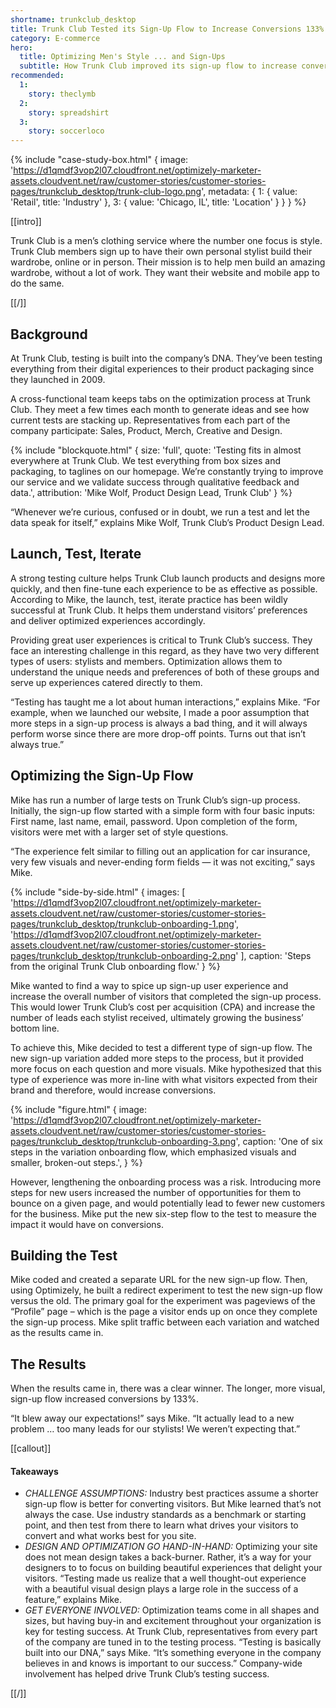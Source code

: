 ```yaml
---
shortname: trunkclub_desktop
title: Trunk Club Tested its Sign-Up Flow to Increase Conversions 133%
category: E-commerce
hero:
  title: Optimizing Men's Style ... and Sign-Ups
  subtitle: How Trunk Club improved its sign-up flow to increase conversions 133%
recommended:
  1:
    story: theclymb
  2:
    story: spreadshirt
  3:
    story: soccerloco
---
```

{% include "case-study-box.html"
  {
    image: 'https://d1qmdf3vop2l07.cloudfront.net/optimizely-marketer-assets.cloudvent.net/raw/customer-stories/customer-stories-pages/trunkclub_desktop/trunk-club-logo.png',
    metadata: {
      1: {
        value: 'Retail',
        title: 'Industry'
      },
      3: {
        value: 'Chicago, IL',
        title: 'Location'
      }
    }
  }
%}

[[intro]]

Trunk Club is a men’s clothing service where the number one focus is style. Trunk Club members sign up to have their own personal stylist build their wardrobe, online or in person. Their mission is to help men build an amazing wardrobe, without a lot of work. They want their website and mobile app to do the same.

[[/]]

## Background

At Trunk Club, testing is built into the company’s DNA. They’ve been testing everything from their digital experiences to their product packaging since they launched in 2009.

A cross-functional team keeps tabs on the optimization process at Trunk Club. They meet a few times each month to generate ideas and see how current tests are stacking up. Representatives from each part of the company participate: Sales, Product, Merch, Creative and Design.

{% include "blockquote.html"
  {
    size: 'full',
    quote: 'Testing fits in almost everywhere at Trunk Club. We test everything from box sizes and packaging, to taglines on our homepage. We’re constantly trying to improve our service and we validate success through qualitative feedback and data.',
    attribution: 'Mike Wolf, Product Design Lead, Trunk Club'
  }
%}

“Whenever we’re curious, confused or in doubt, we run a test and let the data speak for itself,” explains Mike Wolf, Trunk Club’s Product Design Lead.

## Launch, Test, Iterate

A strong testing culture helps Trunk Club launch products and designs more quickly, and then fine-tune each experience to be as effective as possible. According to Mike, the launch, test, iterate practice has been wildly successful at Trunk Club. It helps them understand visitors’ preferences and deliver optimized experiences accordingly.

Providing great user experiences is critical to Trunk Club’s success. They face an interesting challenge in this regard, as they have two very different types of users: stylists and members. Optimization allows them to understand the unique needs and preferences of both of these groups and serve up experiences catered directly to them.

“Testing has taught me a lot about human interactions,” explains Mike. “For example, when we launched our website, I made a poor assumption that more steps in a sign-up process is always a bad thing, and it will always perform worse since there are more drop-off points. Turns out that isn’t always true.”

## Optimizing the Sign-Up Flow

Mike has run a number of large tests on Trunk Club’s sign-up process. Initially, the sign-up flow started with a simple form with four basic inputs: First name, last name, email, password. Upon completion of the form, visitors were met with a larger set of style questions.

“The experience felt similar to filling out an application for car insurance, very few visuals and never-ending form fields — it was not exciting,” says Mike.

{% include "side-by-side.html"
  {
    images: [
      'https://d1qmdf3vop2l07.cloudfront.net/optimizely-marketer-assets.cloudvent.net/raw/customer-stories/customer-stories-pages/trunkclub_desktop/trunkclub-onboarding-1.png',
      'https://d1qmdf3vop2l07.cloudfront.net/optimizely-marketer-assets.cloudvent.net/raw/customer-stories/customer-stories-pages/trunkclub_desktop/trunkclub-onboarding-2.png'
    ],
    caption: 'Steps from the original Trunk Club onboarding flow.'
  }
%}

Mike wanted to find a way to spice up sign-up user experience and increase the overall number of visitors that completed the sign-up process. This would lower Trunk Club’s cost per acquisition (CPA) and increase the number of leads each stylist received, ultimately growing the business’ bottom line.

To achieve this, Mike decided to test a different type of sign-up flow. The new sign-up variation added more steps to the process, but it provided more focus on each question and more visuals. Mike hypothesized that this type of experience was more in-line with what visitors expected from their brand and therefore, would increase conversions.

{% include "figure.html"
  {
    image: 'https://d1qmdf3vop2l07.cloudfront.net/optimizely-marketer-assets.cloudvent.net/raw/customer-stories/customer-stories-pages/trunkclub_desktop/trunkclub-onboarding-3.png',
    caption: 'One of six steps in the variation onboarding flow, which emphasized visuals and smaller, broken-out steps.',
  }
%}

However, lengthening the onboarding process was a risk. Introducing more steps for new users increased the number of opportunities for them to bounce on a given page, and would potentially lead to fewer new customers for the business. Mike put the new six-step flow to the test to measure the impact it would have on conversions.

## Building the Test

Mike coded and created a separate URL for the new sign-up flow. Then, using Optimizely, he built a redirect experiment to test the new sign-up flow versus the old. The primary goal for the experiment was pageviews of the “Profile” page – which is the page a visitor ends up on once they complete the sign-up process. Mike split traffic between each variation and watched as the results came in.

## The Results

When the results came in, there was a clear winner. The longer, more visual, sign-up flow increased conversions by 133%.

“It blew away our expectations!” says Mike. “It actually lead to a new problem … too many leads for our stylists! We weren’t expecting that.”


[[callout]]

#### Takeaways

- *CHALLENGE ASSUMPTIONS:* Industry best practices assume a shorter sign-up flow is better for converting visitors. But Mike learned that’s not always the case. Use industry standards as a benchmark or starting point, and then test from there to learn what drives your visitors to convert and what works best for you site.
- *DESIGN AND OPTIMIZATION GO HAND-IN-HAND:* Optimizing your site does not mean design takes a back-burner. Rather, it’s a way for your designers to to focus on building beautiful experiences that delight your visitors. “Testing made us realize that a well thought-out experience with a beautiful visual design plays a large role in the success of a feature,” explains Mike.
- *GET EVERYONE INVOLVED:* Optimization teams come in all shapes and sizes, but having buy-in and excitement throughout your organization is key for testing success. At Trunk Club, representatives from every part of the company are tuned in to the testing process. “Testing is basically built into our DNA,” says Mike. “It’s something everyone in the company believes in and knows is important to our success.” Company-wide involvement has helped drive Trunk Club’s testing success.

[[/]]